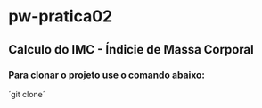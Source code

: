 # pw-pratica02
## Calculo do IMC - Índicie de Massa Corporal

### Para clonar o projeto use o comando abaixo:

´git clone´
